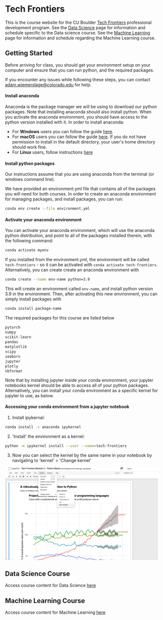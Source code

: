 # Tech Frontiers

This is the course website for the CU Boulder [Tech Frontiers](https://www.colorado.edu/engineering/academics/tech-frontiers-executive-education) professional development program. See the [Data Science](/data-science) page for information and schedule specific to the Data science course. See the [Machine Learning](/machine-learning) page for information and schedule regarding the Machine Learning course.

## Getting Started

Before arriving for class, you should get your environment setup on your computer and ensure that you can run python, and the required packages.

If you encounter any issues while following these steps, you can contact adam.wiemerslage@colorado.edu for help.


#### Install anaconda
Anaconda is the package manager we will be using to download our python packages. Note that installing anaconda should also install python. When you activate the anaconda environment, you should have access to the python version installed with it. In order to install anaconda:

 - For **Windows** users you can follow the guide [here](https://docs.anaconda.com/anaconda/install/windows/).
 - For **macOS** users you can follow the guide [here](https://docs.anaconda.com/anaconda/install/mac-os/). If you do not have permission to install in the default directory, your user's home directory should work fine.
 - For **Linux** users, follow instructions [here](https://docs.anaconda.com/anaconda/install/linux/)

#### Install python packages
Our instructions assume that you are using anaconda from the terminal (or windows command line).

We have provided an environment.yml file that contains all of the packages you will need for both courses. In order to create an anaconda environment for managing packages, and install packages, you can run:

```bash
conda env create --file environment.yml
```

#### Activate your anaconda environment
You can activate your anaconda environment, which will use the anaconda python distribution, and point to all of the packages installed therein, with the following command:

```bash
conda activate myenv
```

If you installed from the environment.yml, the environment will be called `tech-frontiers` - so it can be activated with `conda activate tech-frontiers`. Alternatively, you can create create an anaconda environment with

```bash
conda create --name env-name python=3.9
```

This will create an environment called `env-name`, and install python version 3.9 in the environment. Then, after activating this new environment, you can simply install packages with

```bash
conda install package-name
```

The required packages for this course are listed below

```
pytorch
numpy
scikit-learn
pandas
matplotlib
scipy
seaborn
jupyter
plotly
nbformat
```

Note that by installing jupyter inside your conda environment, your jupyter notebooks kernel should be able to access all of your python packages. Alternatively, you can install your conda environment as a specific kernel for jupyter to use, as below.

#### Accessing your conda environment from a jupyter notebook

1. Install ipykernal:

```bash
conda install -c anaconda ipykernel
```

2. 'Install' the environment as a kernel:

```bash
python -m ipykernel install --user --name=tech-frontiers
```
3. Now you can select the kernel by the same name in your notebook by navigating to 'kernel' > 'Change kernel'

![select kernel](img/select_jupyter_kernel.png "Change Kernel")


## Data Science Course

Access course content for Data Science [here](/data-science)

## Machine Learning Course

Access course content for Machine Learning [here](/machine-learning)

